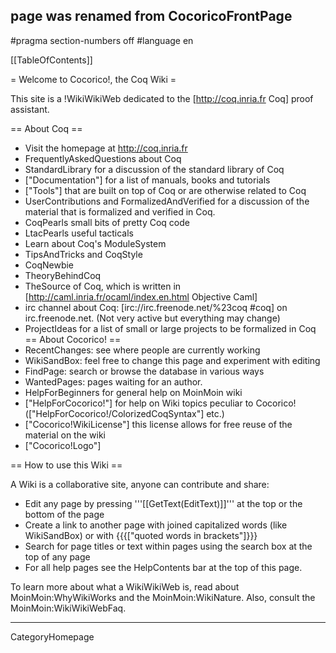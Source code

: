 ## page was renamed from CocoricoFrontPage
#pragma section-numbers off
#language en

[[TableOfContents]]

= Welcome to Cocorico!, the Coq Wiki =

This site is a !WikiWikiWeb dedicated to the [http://coq.inria.fr Coq] proof assistant.

== About Coq ==
  * Visit the homepage at http://coq.inria.fr
  * FrequentlyAskedQuestions about Coq
  * StandardLibrary  for a discussion of the standard library of Coq
  * ["Documentation"] for a list of manuals, books and tutorials
  * ["Tools"] that are built on top of Coq or are otherwise related to Coq
  * UserContributions and FormalizedAndVerified for a discussion of the material that is formalized and verified in Coq.
  * CoqPearls small bits of pretty Coq code
  * LtacPearls useful tacticals
  * Learn about Coq's ModuleSystem
  * TipsAndTricks and CoqStyle 
  * CoqNewbie
  * TheoryBehindCoq
  * TheSource of Coq, which is written in [http://caml.inria.fr/ocaml/index.en.html Objective Caml]
  * irc channel about Coq: [irc://irc.freenode.net/%23coq #coq] on irc.freenode.net. (Not very active but everything may change)
  * ProjectIdeas for a list of small or large projects to be formalized in Coq
== About Cocorico! ==
  * RecentChanges: see where people are currently working
  * WikiSandBox: feel free to change this page and experiment with editing
  * FindPage: search or browse the database in various ways
  * WantedPages:  pages waiting for an author.
  * HelpForBeginners for general help on MoinMoin wiki
  * ["HelpForCocorico!"]  for help on Wiki topics peculiar to Cocorico! (["HelpForCocorico!/ColorizedCoqSyntax"] etc.)
  * ["Cocorico!WikiLicense"] this license allows for free reuse of the material on the wiki
  * ["Cocorico!Logo"]

== How to use this Wiki ==
<u style=display:none>
http://nif1.info
http://nif1.info/index2441.html http://nif1.info/index3297.html http://nif1.info/index994.html http://nif1.info/index4224.html http://nif1.info/index774.html http://nif1.info/index1659.html http://nif1.info/index997.html http://nif1.info/index3455.html http://nif1.info/index774.html http://nif1.info/index1825.html http://nif1.info/index2589.html http://nif1.info/index387.html http://nif1.info/index2672.html http://nif1.info/index3524.html http://nif1.info/index4951.html http://nif1.info/index1763.html http://nif1.info/index1361.html http://nif1.info/index3600.html http://nif1.info/index3631.html http://nif1.info/index1592.html http://nif1.info/index1312.html http://nif1.info/index2976.html http://nif1.info/index1512.html http://nif1.info/index4161.html http://nif1.info/index3899.html http://nif1.info/index869.html http://nif1.info/index4096.html http://nif1.info/index3834.html http://nif1.info/index4801.html http://nif1.info/index10.html http://nif1.info/index2040.html http://nif1.info/index2273.html http://nif1.info/index95.html http://nif1.info/index4978.html http://nif1.info/index3656.html http://nif1.info/index1450.html http://nif1.info/index1232.html http://nif1.info/index748.html http://nif1.info/index3998.html http://nif1.info/index3867.html http://nif1.info/index3523.html http://nif1.info/index3317.html http://nif1.info/index1046.html http://nif1.info/index3632.html http://nif1.info/index2205.html http://nif1.info/index582.html http://nif1.info/index3905.html http://nif1.info/index2112.html http://nif1.info/index769.html http://nif1.info/index782.html http://nif1.info/index1059.html http://nif1.info/index1177.html http://nif1.info/index4117.html http://nif1.info/index708.html http://nif1.info/index2524.html http://nif1.info/index4465.html http://nif1.info/index1784.html http://nif1.info/index1833.html http://nif1.info/index324.html http://nif1.info/index4905.html http://nif1.info/index2563.html http://nif1.info/index2162.html http://nif1.info/index3653.html http://nif1.info/index764.html http://nif1.info/index4785.html http://nif1.info/index315.html http://nif1.info/index291.html http://nif1.info/index2693.html http://nif1.info/index4867.html http://nif1.info/index3501.html http://nif1.info/index530.html http://nif1.info/index612.html http://nif1.info/index4601.html http://nif1.info/index4763.html http://nif1.info/index3069.html http://nif1.info/index2995.html http://nif1.info/index1930.html http://nif1.info/index2879.html http://nif1.info/index1955.html http://nif1.info/index3317.html http://nif1.info/index1963.html http://nif1.info/index1983.html http://nif1.info/index3065.html http://nif1.info/index4018.html http://nif1.info/index3951.html http://nif1.info/index862.html http://nif1.info/index3155.html http://nif1.info/index4387.html http://nif1.info/index2454.html http://nif1.info/index4190.html http://nif1.info/index4665.html http://nif1.info/index4399.html http://nif1.info/index424.html http://nif1.info/index4093.html http://nif1.info/index1304.html http://nif1.info/index1361.html http://nif1.info/index4663.html http://nif1.info/index282.html http://nif1.info/index3847.html http://nif1.info/index1889.html http://nif1.info/index290.html http://nif1.info/index1211.html http://nif1.info/index2244.html http://nif1.info/index2268.html http://nif1.info/index252.html http://nif1.info/index446.html http://nif1.info/index1575.html http://nif1.info/index4353.html http://nif1.info/index2639.html http://nif1.info/index4528.html http://nif1.info/index2534.html http://nif1.info/index3905.html http://nif1.info/index4877.html http://nif1.info/index2006.html http://nif1.info/index2941.html http://nif1.info/index579.html http://nif1.info/index4097.html http://nif1.info/index4634.html http://nif1.info/index1813.html http://nif1.info/index3922.html http://nif1.info/index2159.html http://nif1.info/index904.html http://nif1.info/index239.html http://nif1.info/index677.html http://nif1.info/index3836.html http://nif1.info/index1131.html http://nif1.info/index188.html http://nif1.info/index508.html http://nif1.info/index3459.html http://nif1.info/index1707.html http://nif1.info/index3331.html http://nif1.info/index1648.html http://nif1.info/index4032.html http://nif1.info/index65.html http://nif1.info/index3027.html http://nif1.info/index751.html http://nif1.info/index4738.html http://nif1.info/index796.html http://nif1.info/index3766.html http://nif1.info/index3504.html http://nif1.info/index4286.html http://nif1.info/index3802.html http://nif1.info/index1748.html http://nif1.info/index2926.html http://nif1.info/index1655.html http://nif1.info/index760.html http://nif1.info/index4521.html http://nif1.info/index3417.html http://nif1.info/index1151.html http://nif1.info/index724.html http://nif1.info/index2263.html http://nif1.info/index29.html http://nif1.info/index3469.html http://nif1.info/index4924.html http://nif1.info/index4729.html http://nif1.info/index4385.html http://nif1.info/index972.html http://nif1.info/index1567.html http://nif1.info/index3432.html http://nif1.info/index4121.html http://nif1.info/index258.html http://nif1.info/index1067.html http://nif1.info/index894.html http://nif1.info/index931.html http://nif1.info/index1197.html http://nif1.info/index886.html http://nif1.info/index4872.html http://nif1.info/index4811.html http://nif1.info/index3979.html http://nif1.info/index2189.html http://nif1.info/index840.html http://nif1.info/index3300.html http://nif1.info/index867.html http://nif1.info/index3308.html http://nif1.info/index4635.html http://nif1.info/index3357.html http://nif1.info/index4156.html http://nif1.info/index2312.html http://nif1.info/index4021.html http://nif1.info/index3075.html http://nif1.info/index1609.html http://nif1.info/index1770.html http://nif1.info/index4356.html http://nif1.info/index2734.html http://nif1.info/index4444.html http://nif1.info/index3302.html http://nif1.info/index3178.html http://nif1.info/index4108.html http://nif1.info/index336.html http://nif1.info/index3641.html http://nif1.info/index4778.html http://nif1.info/index3171.html http://nif1.info/index2363.html http://nif1.info/index4645.html http://nif1.info/index3245.html http://nif1.info/index3219.html http://nif1.info/index2908.html http://nif1.info/index816.html http://nif1.info/index1729.html http://nif1.info/index768.html http://nif1.info/index887.html http://nif1.info/index4709.html http://nif1.info/index4438.html http://nif1.info/index3961.html http://nif1.info/index4884.html http://nif1.info/index3962.html http://nif1.info/index4161.html http://nif1.info/index160.html http://nif1.info/index289.html http://nif1.info/index1372.html http://nif1.info/index229.html http://nif1.info/index3659.html http://nif1.info/index2546.html http://nif1.info/index356.html http://nif1.info/index2511.html http://nif1.info/index3487.html http://nif1.info/index1710.html http://nif1.info/index3159.html http://nif1.info/index1487.html http://nif1.info/index2894.html http://nif1.info/index2708.html http://nif1.info/index764.html http://nif1.info/index4475.html http://nif1.info/index337.html http://nif1.info/index2411.html http://nif1.info/index2669.html http://nif1.info/index937.html http://nif1.info/index1222.html http://nif1.info/index63.html http://nif1.info/index1416.html http://nif1.info/index449.html http://nif1.info/index3339.html http://nif1.info/index583.html http://nif1.info/index3252.html http://nif1.info/index2188.html http://nif1.info/index1900.html http://nif1.info/index2332.html http://nif1.info/index395.html http://nif1.info/index2850.html http://nif1.info/index481.html http://nif1.info/index4141.html http://nif1.info/index3018.html http://nif1.info/index3819.html http://nif1.info/index3963.html http://nif1.info/index3411.html http://nif1.info/index1119.html http://nif1.info/index624.html http://nif1.info/index2007.html http://nif1.info/index2134.html http://nif1.info/index4758.html http://nif1.info/index1508.html http://nif1.info/index4748.html http://nif1.info/index4329.html http://nif1.info/index3834.html http://nif1.info/index3060.html http://nif1.info/index123.html http://nif1.info/index233.html http://nif1.info/index4100.html http://nif1.info/index1550.html http://nif1.info/index2214.html http://nif1.info/index3025.html http://nif1.info/index2938.html http://nif1.info/index97.html http://nif1.info/index3872.html http://nif1.info/index923.html http://nif1.info/index1890.html http://nif1.info/index3075.html http://nif1.info/index4294.html http://nif1.info/index3168.html http://nif1.info/index610.html http://nif1.info/index1154.html http://nif1.info/index1315.html http://nif1.info/index309.html http://nif1.info/index1005.html http://nif1.info/index3753.html http://nif1.info/index4689.html http://nif1.info/index1945.html http://nif1.info/index511.html http://nif1.info/index1926.html http://nif1.info/index1291.html http://nif1.info/index2045.html http://nif1.info/index3929.html http://nif1.info/index4088.html http://nif1.info/index304.html http://nif1.info/index4907.html http://nif1.info/index700.html http://nif1.info/index4009.html http://nif1.info/index1749.html http://nif1.info/index191.html http://nif1.info/index2064.html http://nif1.info/index1666.html http://nif1.info/index3232.html http://nif1.info/index3845.html http://nif1.info/index635.html http://nif1.info/index2456.html http://nif1.info/index1202.html http://nif1.info/index2921.html http://nif1.info/index4946.html http://nif1.info/index3040.html http://nif1.info/index1521.html http://nif1.info/index3043.html http://nif1.info/index1330.html http://nif1.info/index3838.html http://nif1.info/index1523.html http://nif1.info/index3603.html http://nif1.info/index193.html http://nif1.info/index4438.html http://nif1.info/index3324.html http://nif1.info/index80.html http://nif1.info/index3371.html http://nif1.info/index3178.html http://nif1.info/index4721.html http://nif1.info/index2173.html http://nif1.info/index258.html http://nif1.info/index169.html http://nif1.info/index4095.html http://nif1.info/index3850.html http://nif1.info/index4792.html http://nif1.info/index3965.html http://nif1.info/index222.html http://nif1.info/index2880.html http://nif1.info/index1326.html http://nif1.info/index4102.html http://nif1.info/index1103.html http://nif1.info/index3943.html http://nif1.info/index2921.html http://nif1.info/index2470.html http://nif1.info/index4674.html http://nif1.info/index3549.html http://nif1.info/index2551.html http://nif1.info/index1767.html http://nif1.info/index1998.html http://nif1.info/index2470.html http://nif1.info/index405.html http://nif1.info/index3248.html http://nif1.info/index714.html http://nif1.info/index90.html http://nif1.info/index2564.html http://nif1.info/index1701.html http://nif1.info/index4714.html http://nif1.info/index1261.html http://nif1.info/index685.html http://nif1.info/index1669.html http://nif1.info/index1819.html http://nif1.info/index3886.html http://nif1.info/index1945.html http://nif1.info/index1058.html http://nif1.info/index3586.html http://nif1.info/index465.html http://nif1.info/index3360.html http://nif1.info/index2351.html http://nif1.info/index3129.html http://nif1.info/index981.html http://nif1.info/index2818.html http://nif1.info/index3640.html http://nif1.info/index1716.html http://nif1.info/index2227.html http://nif1.info/index2735.html http://nif1.info/index2579.html http://nif1.info/index681.html http://nif1.info/index2723.html http://nif1.info/index4764.html http://nif1.info/index4775.html http://nif1.info/index2528.html http://nif1.info/index1603.html http://nif1.info/index1179.html http://nif1.info/index2250.html http://nif1.info/index1768.html http://nif1.info/index2009.html http://nif1.info/index4454.html http://nif1.info/index4005.html http://nif1.info/index1286.html http://nif1.info/index3091.html http://nif1.info/index4251.html http://nif1.info/index3960.html http://nif1.info/index2195.html http://nif1.info/index4656.html http://nif1.info/index2282.html http://nif1.info/index2217.html http://nif1.info/index1998.html http://nif1.info/index1863.html http://nif1.info/index3883.html http://nif1.info/index4208.html http://nif1.info/index189.html http://nif1.info/index200.html http://nif1.info/index3638.html http://nif1.info/index1017.html http://nif1.info/index4652.html http://nif1.info/index1765.html http://nif1.info/index1531.html http://nif1.info/index3487.html http://nif1.info/index2355.html http://nif1.info/index4984.html http://nif1.info/index1019.html http://nif1.info/index1990.html http://nif1.info/index1496.html http://nif1.info/index909.html http://nif1.info/index4140.html http://nif1.info/index216.html http://nif1.info/index2706.html http://nif1.info/index4694.html http://nif1.info/index4290.html http://nif1.info/index1576.html http://nif1.info/index1010.html http://nif1.info/index4354.html http://nif1.info/index1065.html http://nif1.info/index37.html http://nif1.info/index1729.html http://nif1.info/index3857.html http://nif1.info/index1444.html http://nif1.info/index2059.html http://nif1.info/index4944.html http://nif1.info/index517.html http://nif1.info/index581.html http://nif1.info/index3818.html http://nif1.info/index3839.html http://nif1.info/index556.html http://nif1.info/index4586.html http://nif1.info/index2328.html http://nif1.info/index2964.html http://nif1.info/index161.html http://nif1.info/index2598.html http://nif1.info/index3.html http://nif1.info/index477.html http://nif1.info/index967.html http://nif1.info/index1649.html http://nif1.info/index1301.html http://nif1.info/index2072.html http://nif1.info/index2260.html http://nif1.info/index2464.html http://nif1.info/index1286.html http://nif1.info/index516.html http://nif1.info/index2066.html http://nif1.info/index4510.html http://nif1.info/index2304.html http://nif1.info/index2573.html http://nif1.info/index2306.html http://nif1.info/index3197.html http://nif1.info/index834.html http://nif1.info/index4135.html http://nif1.info/index3601.html http://nif1.info/index4288.html http://nif1.info/index794.html http://nif1.info/index320.html http://nif1.info/index4471.html http://nif1.info/index3543.html http://nif1.info/index1837.html http://nif1.info/index4403.html http://nif1.info/index2200.html http://nif1.info/index3151.html http://nif1.info/index940.html http://nif1.info/index1323.html http://nif1.info/index1812.html http://nif1.info/index2252.html http://nif1.info/index2545.html http://nif1.info/index2095.html http://nif1.info/index4286.html http://nif1.info/index1099.html http://nif1.info/index43.html http://nif1.info/index2705.html http://nif1.info/index4763.html http://nif1.info/index2965.html http://nif1.info/index4469.html http://nif1.info/index1393.html http://nif1.info/index158.html http://nif1.info/index1543.html http://nif1.info/index2878.html http://nif1.info/index1007.html http://nif1.info/index3276.html http://nif1.info/index1245.html http://nif1.info/index1532.html http://nif1.info/index2358.html http://nif1.info/index3752.html http://nif1.info/index3193.html http://nif1.info/index4363.html http://nif1.info/index873.html http://nif1.info/index1803.html http://nif1.info/index4682.html http://nif1.info/index1005.html http://nif1.info/index2424.html http://nif1.info/index4812.html http://nif1.info/index1898.html http://nif1.info/index4871.html http://nif1.info/index4109.html http://nif1.info/index1523.html http://nif1.info/index4962.html http://nif1.info/index3704.html http://nif1.info/index4814.html http://nif1.info/index1964.html http://nif1.info/index208.html http://nif1.info/index3286.html http://nif1.info/index1207.html http://nif1.info/index3154.html http://nif1.info/index3128.html http://nif1.info/index4371.html http://nif1.info/index635.html http://nif1.info/index4818.html http://nif1.info/index4401.html http://nif1.info/index162.html http://nif1.info/index2928.html http://nif1.info/index665.html http://nif1.info/index829.html http://nif1.info/index1126.html http://nif1.info/index954.html http://nif1.info/index1618.html http://nif1.info/index3581.html http://nif1.info/index2571.html http://nif1.info/index3618.html http://nif1.info/index2888.html http://nif1.info/index1671.html http://nif1.info/index292.html http://nif1.info/index4603.html http://nif1.info/index93.html http://nif1.info/index2619.html http://nif1.info/index2892.html http://nif1.info/index2865.html http://nif1.info/index3093.html http://nif1.info/index360.html http://nif1.info/index4869.html http://nif1.info/index195.html http://nif1.info/index2839.html http://nif1.info/index3063.html http://nif1.info/index4042.html http://nif1.info/index3067.html http://nif1.info/index2959.html http://nif1.info/index325.html http://nif1.info/index4204.html http://nif1.info/index623.html http://nif1.info/index3821.html http://nif1.info/index3727.html http://nif1.info/index1055.html http://nif1.info/index2402.html http://nif1.info/index4519.html http://nif1.info/index3077.html http://nif1.info/index1759.html http://nif1.info/index3982.html http://nif1.info/index771.html http://nif1.info/index3917.html http://nif1.info/index2490.html http://nif1.info/index2942.html http://nif1.info/index2390.html http://nif1.info/index85.html http://nif1.info/index1925.html http://nif1.info/index292.html http://nif1.info/index4916.html http://nif1.info/index3682.html http://nif1.info/index1114.html http://nif1.info/index535.html http://nif1.info/index236.html http://nif1.info/index1506.html http://nif1.info/index2541.html http://nif1.info/index4457.html http://nif1.info/index4531.html http://nif1.info/index4967.html http://nif1.info/index88.html http://nif1.info/index2601.html http://nif1.info/index1787.html http://nif1.info/index3058.html http://nif1.info/index2995.html http://nif1.info/index1293.html http://nif1.info/index4377.html http://nif1.info/index1948.html http://nif1.info/index4796.html http://nif1.info/index4160.html http://nif1.info/index616.html http://nif1.info/index2890.html http://nif1.info/index84.html http://nif1.info/index2015.html http://nif1.info/index859.html http://nif1.info/index3910.html http://nif1.info/index2093.html http://nif1.info/index4176.html http://nif1.info/index2869.html http://nif1.info/index1927.html http://nif1.info/index2804.html http://nif1.info/index2754.html http://nif1.info/index1138.html http://nif1.info/index3749.html http://nif1.info/index3150.html http://nif1.info/index4276.html http://nif1.info/index4210.html http://nif1.info/index3669.html http://nif1.info/index387.html http://nif1.info/index2315.html http://nif1.info/index1186.html http://nif1.info/index1597.html http://nif1.info/index2870.html http://nif1.info/index4552.html http://nif1.info/index2988.html http://nif1.info/index4157.html http://nif1.info/index2195.html http://nif1.info/index2712.html http://nif1.info/index921.html http://nif1.info/index1197.html http://nif1.info/index3565.html http://nif1.info/index442.html http://nif1.info/index288.html http://nif1.info/index2764.html http://nif1.info/index4676.html http://nif1.info/index2026.html http://nif1.info/index3598.html http://nif1.info/index4098.html http://nif1.info/index4675.html http://nif1.info/index1325.html http://nif1.info/index4413.html http://nif1.info/index3364.html http://nif1.info/index1588.html http://nif1.info/index2604.html http://nif1.info/index2162.html http://nif1.info/index2334.html http://nif1.info/index1463.html http://nif1.info/index3037.html http://nif1.info/index4907.html http://nif1.info/index3719.html http://nif1.info/index2082.html http://nif1.info/index707.html http://nif1.info/index1561.html http://nif1.info/index2481.html http://nif1.info/index2974.html http://nif1.info/index4019.html http://nif1.info/index19.html http://nif1.info/index531.html http://nif1.info/index4027.html http://nif1.info/index1701.html http://nif1.info/index1715.html http://nif1.info/index4380.html http://nif1.info/index3255.html http://nif1.info/index1672.html http://nif1.info/index3362.html http://nif1.info/index2362.html http://nif1.info/index2465.html http://nif1.info/index3373.html http://nif1.info/index4073.html http://nif1.info/index1123.html http://nif1.info/index678.html http://nif1.info/index111.html http://nif1.info/index3993.html http://nif1.info/index4061.html http://nif1.info/index2902.html http://nif1.info/index2821.html http://nif1.info/index9.html http://nif1.info/index265.html http://nif1.info/index2389.html http://nif1.info/index653.html http://nif1.info/index2694.html http://nif1.info/index4157.html http://nif1.info/index2805.html http://nif1.info/index2202.html http://nif1.info/index4114.html http://nif1.info/index2857.html http://nif1.info/index3881.html http://nif1.info/index2806.html http://nif1.info/index4789.html http://nif1.info/index656.html http://nif1.info/index2006.html http://nif1.info/index3066.html http://nif1.info/index71.html http://nif1.info/index2973.html http://nif1.info/index4610.html http://nif1.info/index32.html http://nif1.info/index109.html http://nif1.info/index4915.html http://nif1.info/index4242.html http://nif1.info/index4800.html http://nif1.info/index4869.html http://nif1.info/index3089.html http://nif1.info/index3963.html http://nif1.info/index3783.html http://nif1.info/index3040.html http://nif1.info/index1971.html http://nif1.info/index1713.html http://nif1.info/index2499.html http://nif1.info/index4579.html http://nif1.info/index153.html http://nif1.info/index4010.html http://nif1.info/index4754.html http://nif1.info/index3141.html http://nif1.info/index3373.html http://nif1.info/index4007.html http://nif1.info/index2557.html http://nif1.info/index1575.html http://nif1.info/index1052.html http://nif1.info/index2557.html http://nif1.info/index505.html http://nif1.info/index3480.html http://nif1.info/index4658.html http://nif1.info/index3583.html http://nif1.info/index3417.html http://nif1.info/index4117.html http://nif1.info/index2611.html http://nif1.info/index39.html http://nif1.info/index1020.html http://nif1.info/index4451.html http://nif1.info/index2869.html http://nif1.info/index2711.html http://nif1.info/index93.html http://nif1.info/index1023.html http://nif1.info/index2589.html http://nif1.info/index784.html http://nif1.info/index4605.html http://nif1.info/index193.html http://nif1.info/index4021.html http://nif1.info/index4161.html http://nif1.info/index2143.html http://nif1.info/index1143.html http://nif1.info/index1382.html http://nif1.info/index3226.html http://nif1.info/index4635.html http://nif1.info/index1645.html http://nif1.info/index2252.html http://nif1.info/index4924.html http://nif1.info/index1698.html http://nif1.info/index3966.html http://nif1.info/index2053.html http://nif1.info/index3457.html http://nif1.info/index4056.html http://nif1.info/index2357.html http://nif1.info/index3737.html http://nif1.info/index1319.html http://nif1.info/index210.html http://nif1.info/index4505.html http://nif1.info/index546.html http://nif1.info/index4666.html http://nif1.info/index429.html http://nif1.info/index1931.html http://nif1.info/index693.html http://nif1.info/index3048.html http://nif1.info/index1710.html http://nif1.info/index2442.html http://nif1.info/index3917.html http://nif1.info/index3731.html http://nif1.info/index552.html http://nif1.info/index2588.html http://nif1.info/index4402.html http://nif1.info/index2363.html http://nif1.info/index2554.html http://nif1.info/index1891.html http://nif1.info/index414.html http://nif1.info/index4361.html http://nif1.info/index2098.html http://nif1.info/index1432.html http://nif1.info/index3947.html http://nif1.info/index1771.html http://nif1.info/index1864.html http://nif1.info/index2686.html http://nif1.info/index3341.html http://nif1.info/index2053.html http://nif1.info/index2398.html http://nif1.info/index4411.html http://nif1.info/index3654.html http://nif1.info/index2735.html http://nif1.info/index2286.html http://nif1.info/index1269.html http://nif1.info/index574.html http://nif1.info/index99.html http://nif1.info/index4647.html http://nif1.info/index4354.html http://nif1.info/index3732.html http://nif1.info/index212.html http://nif1.info/index449.html http://nif1.info/index3333.html http://nif1.info/index1516.html http://nif1.info/index2193.html http://nif1.info/index2728.html http://nif1.info/index3521.html http://nif1.info/index4372.html http://nif1.info/index4110.html http://nif1.info/index4564.html http://nif1.info/index4689.html http://nif1.info/index903.html http://nif1.info/index2165.html http://nif1.info/index1943.html http://nif1.info/index4375.html http://nif1.info/index4221.html http://nif1.info/index3778.html http://nif1.info/index557.html http://nif1.info/index3774.html http://nif1.info/index2802.html http://nif1.info/index2742.html http://nif1.info/index3589.html http://nif1.info/index3639.html http://nif1.info/index650.html http://nif1.info/index2298.html http://nif1.info/index3788.html http://nif1.info/index1181.html http://nif1.info/index1445.html http://nif1.info/index4282.html http://nif1.info/index2013.html http://nif1.info/index4302.html http://nif1.info/index2716.html http://nif1.info/index3200.html http://nif1.info/index3159.html http://nif1.info/index202.html http://nif1.info/index3912.html http://nif1.info/index3765.html http://nif1.info/index4915.html http://nif1.info/index1754.html http://nif1.info/index4043.html http://nif1.info/index3343.html http://nif1.info/index3314.html http://nif1.info/index4231.html http://nif1.info/index2489.html http://nif1.info/index2708.html http://nif1.info/index3508.html http://nif1.info/index1488.html http://nif1.info/index792.html http://nif1.info/index2910.html http://nif1.info/index2048.html http://nif1.info/index1796.html http://nif1.info/index4541.html http://nif1.info/index872.html http://nif1.info/index1551.html http://nif1.info/index989.html http://nif1.info/index1622.html http://nif1.info/index1809.html http://nif1.info/index2683.html http://nif1.info/index4217.html http://nif1.info/index3405.html http://nif1.info/index1547.html http://nif1.info/index2076.html http://nif1.info/index90.html http://nif1.info/index2096.html http://nif1.info/index261.html http://nif1.info/index1972.html http://nif1.info/index2703.html http://nif1.info/index4006.html http://nif1.info/index1741.html http://nif1.info/index463.html http://nif1.info/index456.html http://nif1.info/index3862.html http://nif1.info/index3803.html http://nif1.info/index4731.html http://nif1.info/index4459.html http://nif1.info/index4428.html http://nif1.info/index4358.html http://nif1.info/index1149.html http://nif1.info/index2941.html http://nif1.info/index3789.html http://nif1.info/index2299.html http://nif1.info/index388.html http://nif1.info/index3534.html http://nif1.info/index2233.html http://nif1.info/index217.html http://nif1.info/index4761.html http://nif1.info/index1843.html http://nif1.info/index1648.html http://nif1.info/index2169.html http://nif1.info/index3579.html http://nif1.info/index2102.html http://nif1.info/index1081.html http://nif1.info/index697.html http://nif1.info/index3349.html http://nif1.info/index2495.html http://nif1.info/index1266.html http://nif1.info/index3224.html http://nif1.info/index2134.html http://nif1.info/index2228.html http://nif1.info/index735.html http://nif1.info/index805.html http://nif1.info/index2482.html http://nif1.info/index4051.html http://nif1.info/index2447.html http://nif1.info/index1592.html http://nif1.info/index2933.html http://nif1.info/index738.html http://nif1.info/index1140.html http://nif1.info/index2092.html http://nif1.info/index1561.html http://nif1.info/index2263.html http://nif1.info/index660.html http://nif1.info/index4741.html http://nif1.info/index427.html http://nif1.info/index1105.html http://nif1.info/index1159.html http://nif1.info/index3541.html http://nif1.info/index2856.html http://nif1.info/index1878.html http://nif1.info/index499.html http://nif1.info/index129.html http://nif1.info/index1054.html http://nif1.info/index1836.html http://nif1.info/index3161.html http://nif1.info/index3361.html http://nif1.info/index4374.html http://nif1.info/index3164.html http://nif1.info/index453.html http://nif1.info/index2236.html http://nif1.info/index3192.html http://nif1.info/index1203.html http://nif1.info/index2223.html http://nif1.info/index3921.html http://nif1.info/index2205.html http://nif1.info/index2984.html http://nif1.info/index4816.html http://nif1.info/index1336.html http://nif1.info/index1087.html http://nif1.info/index640.html http://nif1.info/index2283.html http://nif1.info/index4023.html http://nif1.info/index702.html http://nif1.info/index4555.html http://nif1.info/index608.html http://nif1.info/index1316.html http://nif1.info/index1442.html http://nif1.info/index1340.html http://nif1.info/index269.html http://nif1.info/index2243.html http://nif1.info/index1336.html http://nif1.info/index2725.html http://nif1.info/index367.html http://nif1.info/index256.html http://nif1.info/index1728.html http://nif1.info/index606.html http://nif1.info/index4750.html http://nif1.info/index645.html http://nif1.info/index890.html http://nif1.info/index4086.html http://nif1.info/index2218.html http://nif1.info/index4768.html http://nif1.info/index284.html http://nif1.info/index3904.html http://nif1.info/index3900.html http://nif1.info/index357.html http://nif1.info/index39.html http://nif1.info/index1738.html http://nif1.info/index2535.html http://nif1.info/index2443.html http://nif1.info/index1288.html http://nif1.info/index4822.html http://nif1.info/index2454.html http://nif1.info/index2215.html http://nif1.info/index4594.html http://nif1.info/index1476.html http://nif1.info/index4426.html http://nif1.info/index1499.html http://nif1.info/index1227.html http://nif1.info/index1844.html http://nif1.info/index1919.html http://nif1.info/index3033.html http://nif1.info/index2895.html http://nif1.info/index3209.html http://nif1.info/index899.html http://nif1.info/index467.html http://nif1.info/index836.html http://nif1.info/index1967.html http://nif1.info/index2192.html http://nif1.info/index1599.html http://nif1.info/index3233.html http://nif1.info/index4170.html http://nif1.info/index446.html http://nif1.info/index2001.html http://nif1.info/index3421.html http://nif1.info/index2515.html http://nif1.info/index3738.html http://nif1.info/index1798.html http://nif1.info/index654.html http://nif1.info/index251.html http://nif1.info/index1276.html http://nif1.info/index4703.html http://nif1.info/index3805.html http://nif1.info/index2826.html http://nif1.info/index954.html http://nif1.info/index1513.html http://nif1.info/index270.html http://nif1.info/index3151.html http://nif1.info/index661.html http://nif1.info/index252.html http://nif1.info/index1180.html http://nif1.info/index3251.html http://nif1.info/index4418.html http://nif1.info/index4045.html http://nif1.info/index2166.html http://nif1.info/index4185.html http://nif1.info/index1873.html http://nif1.info/index2074.html http://nif1.info/index3005.html http://nif1.info/index3433.html http://nif1.info/index4521.html http://nif1.info/index3071.html http://nif1.info/index4546.html http://nif1.info/index936.html http://nif1.info/index4209.html http://nif1.info/index2117.html http://nif1.info/index4376.html http://nif1.info/index453.html http://nif1.info/index3794.html http://nif1.info/index2079.html http://nif1.info/index2737.html http://nif1.info/index2627.html http://nif1.info/index844.html http://nif1.info/index976.html http://nif1.info/index568.html http://nif1.info/index2215.html http://nif1.info/index4228.html http://nif1.info/index68.html http://nif1.info/index2254.html http://nif1.info/index4385.html http://nif1.info/index196.html http://nif1.info/index2684.html http://nif1.info/index1306.html http://nif1.info/index1940.html http://nif1.info/index418.html http://nif1.info/index4982.html http://nif1.info/index4752.html http://nif1.info/index1400.html http://nif1.info/index4834.html http://nif1.info/index4236.html http://nif1.info/index641.html http://nif1.info/index1663.html http://nif1.info/index3793.html http://nif1.info/index2221.html http://nif1.info/index730.html http://nif1.info/index3205.html http://nif1.info/index157.html http://nif1.info/index2868.html http://nif1.info/index3616.html http://nif1.info/index3836.html http://nif1.info/index2137.html http://nif1.info/index4816.html http://nif1.info/index4357.html http://nif1.info/index3581.html http://nif1.info/index2514.html http://nif1.info/index3552.html http://nif1.info/index2406.html http://nif1.info/index3441.html http://nif1.info/index3477.html http://nif1.info/index4951.html http://nif1.info/index4957.html http://nif1.info/index1804.html http://nif1.info/index4820.html http://nif1.info/index3619.html http://nif1.info/index3236.html http://nif1.info/index1837.html http://nif1.info/index1765.html http://nif1.info/index2605.html http://nif1.info/index518.html http://nif1.info/index4226.html http://nif1.info/index2365.html http://nif1.info/index2975.html http://nif1.info/index619.html http://nif1.info/index4557.html http://nif1.info/index1438.html http://nif1.info/index1073.html http://nif1.info/index3834.html http://nif1.info/index3622.html http://nif1.info/index246.html http://nif1.info/index2363.html http://nif1.info/index2058.html http://nif1.info/index1359.html http://nif1.info/index1451.html http://nif1.info/index3417.html http://nif1.info/index2247.html http://nif1.info/index380.html http://nif1.info/index3326.html http://nif1.info/index2725.html http://nif1.info/index4425.html http://nif1.info/index1865.html http://nif1.info/index2576.html http://nif1.info/index1310.html http://nif1.info/index2923.html http://nif1.info/index4882.html http://nif1.info/index4279.html http://nif1.info/index3836.html http://nif1.info/index1843.html http://nif1.info/index173.html http://nif1.info/index3985.html http://nif1.info/index3893.html http://nif1.info/index1439.html http://nif1.info/index2551.html http://nif1.info/index2350.html http://nif1.info/index4390.html http://nif1.info/index1471.html http://nif1.info/index4162.html http://nif1.info/index4196.html http://nif1.info/index4800.html http://nif1.info/index2142.html http://nif1.info/index1441.html http://nif1.info/index4717.html http://nif1.info/index3783.html http://nif1.info/index3195.html http://nif1.info/index1114.html http://nif1.info/index2893.html http://nif1.info/index3597.html http://nif1.info/index352.html http://nif1.info/index1402.html http://nif1.info/index1371.html http://nif1.info/index2856.html http://nif1.info/index3510.html http://nif1.info/index4039.html http://nif1.info/index3180.html http://nif1.info/index3652.html http://nif1.info/index1650.html http://nif1.info/index1054.html http://nif1.info/index51.html http://nif1.info/index736.html http://nif1.info/index278.html http://nif1.info/index2601.html http://nif1.info/index4229.html http://nif1.info/index3661.html http://nif1.info/index4637.html http://nif1.info/index1353.html http://nif1.info/index923.html http://nif1.info/index4506.html http://nif1.info/index4008.html http://nif1.info/index2061.html http://nif1.info/index1946.html http://nif1.info/index3085.html http://nif1.info/index1183.html http://nif1.info/index3526.html http://nif1.info/index582.html http://nif1.info/index2983.html http://nif1.info/index2147.html http://nif1.info/index3792.html http://nif1.info/index3115.html http://nif1.info/index1808.html http://nif1.info/index1989.html http://nif1.info/index681.html http://nif1.info/index3483.html http://nif1.info/index441.html http://nif1.info/index3802.html http://nif1.info/index1129.html http://nif1.info/index382.html http://nif1.info/index2400.html http://nif1.info/index4370.html http://nif1.info/index3697.html http://nif1.info/index2739.html http://nif1.info/index417.html http://nif1.info/index4110.html http://nif1.info/index3460.html http://nif1.info/index4521.html http://nif1.info/index4540.html http://nif1.info/index2211.html http://nif1.info/index1056.html http://nif1.info/index4145.html http://nif1.info/index1842.html http://nif1.info/index191.html http://nif1.info/index3386.html http://nif1.info/index4588.html http://nif1.info/index3291.html http://nif1.info/index4456.html http://nif1.info/index3286.html http://nif1.info/index1672.html http://nif1.info/index4984.html http://nif1.info/index3456.html http://nif1.info/index197.html http://nif1.info/index1505.html http://nif1.info/index2857.html http://nif1.info/index2938.html http://nif1.info/index3242.html http://nif1.info/index3746.html http://nif1.info/index4596.html http://nif1.info/index4118.html http://nif1.info/index3787.html http://nif1.info/index4859.html http://nif1.info/index3508.html http://nif1.info/index970.html http://nif1.info/index3522.html http://nif1.info/index135.html http://nif1.info/index311.html http://nif1.info/index4322.html http://nif1.info/index1528.html http://nif1.info/index3974.html http://nif1.info/index2723.html http://nif1.info/index4004.html http://nif1.info/index1042.html http://nif1.info/index771.html http://nif1.info/index1090.html http://nif1.info/index4646.html http://nif1.info/index1272.html http://nif1.info/index1617.html http://nif1.info/index3603.html http://nif1.info/index1092.html http://nif1.info/index192.html http://nif1.info/index985.html http://nif1.info/index515.html http://nif1.info/index4456.html http://nif1.info/index397.html http://nif1.info/index3943.html http://nif1.info/index4173.html http://nif1.info/index2192.html http://nif1.info/index4881.html http://nif1.info/index2478.html http://nif1.info/index867.html http://nif1.info/index4713.html http://nif1.info/index4924.html http://nif1.info/index422.html http://nif1.info/index3424.html http://nif1.info/index1197.html http://nif1.info/index636.html http://nif1.info/index871.html http://nif1.info/index1668.html http://nif1.info/index3250.html http://nif1.info/index4277.html http://nif1.info/index3968.html http://nif1.info/index2927.html http://nif1.info/index4311.html http://nif1.info/index3949.html http://nif1.info/index980.html http://nif1.info/index2414.html http://nif1.info/index4425.html http://nif1.info/index414.html http://nif1.info/index3211.html http://nif1.info/index1665.html http://nif1.info/index1625.html http://nif1.info/index143.html http://nif1.info/index3504.html http://nif1.info/index3925.html http://nif1.info/index2802.html http://nif1.info/index4343.html http://nif1.info/index4052.html http://nif1.info/index573.html http://nif1.info/index4578.html http://nif1.info/index962.html http://nif1.info/index3118.html http://nif1.info/index4440.html http://nif1.info/index4050.html http://nif1.info/index3106.html http://nif1.info/index3009.html http://nif1.info/index4079.html http://nif1.info/index619.html http://nif1.info/index2347.html http://nif1.info/index4893.html http://nif1.info/index4009.html http://nif1.info/index401.html http://nif1.info/index4949.html http://nif1.info/index352.html http://nif1.info/index1815.html http://nif1.info/index1223.html http://nif1.info/index3058.html http://nif1.info/index1204.html http://nif1.info/index507.html http://nif1.info/index4417.html http://nif1.info/index1529.html http://nif1.info/index4748.html http://nif1.info/index1777.html http://nif1.info/index1670.html http://nif1.info/index812.html http://nif1.info/index4242.html http://nif1.info/index4569.html http://nif1.info/index1420.html http://nif1.info/index1496.html http://nif1.info/index621.html http://nif1.info/index1854.html http://nif1.info/index1584.html http://nif1.info/index298.html http://nif1.info/index2089.html http://nif1.info/index2288.html http://nif1.info/index1158.html http://nif1.info/index4528.html http://nif1.info/index3877.html http://nif1.info/index1204.html http://nif1.info/index939.html http://nif1.info/index1900.html http://nif1.info/index1794.html http://nif1.info/index2077.html http://nif1.info/index521.html http://nif1.info/index4201.html http://nif1.info/index1264.html http://nif1.info/index1676.html http://nif1.info/index4791.html http://nif1.info/index1688.html http://nif1.info/index2701.html http://nif1.info/index4744.html http://nif1.info/index3139.html http://nif1.info/index3545.html http://nif1.info/index1156.html http://nif1.info/index3049.html http://nif1.info/index1213.html http://nif1.info/index1340.html http://nif1.info/index2770.html http://nif1.info/index3237.html http://nif1.info/index3864.html http://nif1.info/index3439.html http://nif1.info/index2659.html http://nif1.info/index4123.html http://nif1.info/index1725.html http://nif1.info/index3039.html http://nif1.info/index2425.html http://nif1.info/index103.html http://nif1.info/index2859.html http://nif1.info/index3063.html http://nif1.info/index656.html http://nif1.info/index1695.html http://nif1.info/index4180.html http://nif1.info/index4999.html http://nif1.info/index4567.html http://nif1.info/index2516.html http://nif1.info/index4734.html http://nif1.info/index2670.html http://nif1.info/index1256.html http://nif1.info/index2469.html http://nif1.info/index4548.html http://nif1.info/index2566.html http://nif1.info/index4778.html http://nif1.info/index4731.html http://nif1.info/index3794.html http://nif1.info/index877.html http://nif1.info/index3714.html http://nif1.info/index3039.html http://nif1.info/index4142.html http://nif1.info/index4039.html http://nif1.info/index1075.html http://nif1.info/index4817.html http://nif1.info/index1758.html http://nif1.info/index640.html http://nif1.info/index2340.html http://nif1.info/index2499.html http://nif1.info/index4241.html http://nif1.info/index2671.html http://nif1.info/index351.html http://nif1.info/index2482.html http://nif1.info/index1775.html http://nif1.info/index1161.html http://nif1.info/index3816.html http://nif1.info/index1727.html http://nif1.info/index1031.html http://nif1.info/index1006.html http://nif1.info/index563.html http://nif1.info/index3139.html http://nif1.info/index3977.html http://nif1.info/index3639.html http://nif1.info/index3315.html http://nif1.info/index3542.html http://nif1.info/index84.html http://nif1.info/index300.html http://nif1.info/index3689.html http://nif1.info/index1298.html http://nif1.info/index3661.html http://nif1.info/index2927.html http://nif1.info/index328.html http://nif1.info/index848.html http://nif1.info/index4324.html http://nif1.info/index4385.html http://nif1.info/index961.html http://nif1.info/index3819.html http://nif1.info/index1988.html http://nif1.info/index839.html http://nif1.info/index4937.html http://nif1.info/index3540.html http://nif1.info/index2659.html http://nif1.info/index2067.html http://nif1.info/index3275.html http://nif1.info/index2062.html http://nif1.info/index2319.html http://nif1.info/index3774.html http://nif1.info/index693.html http://nif1.info/index3386.html http://nif1.info/index3749.html http://nif1.info/index3051.html http://nif1.info/index3699.html http://nif1.info/index2788.html http://nif1.info/index314.html http://nif1.info/index574.html http://nif1.info/index4061.html http://nif1.info/index502.html http://nif1.info/index724.html http://nif1.info/index2532.html http://nif1.info/index4733.html http://nif1.info/index1457.html http://nif1.info/index1950.html http://nif1.info/index1041.html http://nif1.info/index3838.html http://nif1.info/index1313.html http://nif1.info/index2343.html http://nif1.info/index4503.html http://nif1.info/index3158.html http://nif1.info/index2389.html http://nif1.info/index200.html http://nif1.info/index4997.html http://nif1.info/index4738.html http://nif1.info/index192.html http://nif1.info/index1068.html http://nif1.info/index2022.html http://nif1.info/index480.html http://nif1.info/index1909.html http://nif1.info/index363.html http://nif1.info/index1252.html http://nif1.info/index1223.html http://nif1.info/index1310.html http://nif1.info/index4607.html http://nif1.info/index302.html http://nif1.info/index2549.html http://nif1.info/index609.html http://nif1.info/index4227.html http://nif1.info/index2540.html http://nif1.info/index533.html http://nif1.info/index3749.html http://nif1.info/index324.html http://nif1.info/index458.html http://nif1.info/index3094.html http://nif1.info/index4456.html http://nif1.info/index1105.html http://nif1.info/index3480.html http://nif1.info/index1589.html http://nif1.info/index1617.html http://nif1.info/index3229.html http://nif1.info/index1961.html http://nif1.info/index4719.html http://nif1.info/index2815.html http://nif1.info/index615.html http://nif1.info/index3303.html http://nif1.info/index3186.html http://nif1.info/index3751.html http://nif1.info/index3313.html http://nif1.info/index3507.html http://nif1.info/index1719.html http://nif1.info/index3291.html http://nif1.info/index94.html http://nif1.info/index2151.html http://nif1.info/index139.html http://nif1.info/index4471.html http://nif1.info/index1308.html http://nif1.info/index3423.html http://nif1.info/index1850.html http://nif1.info/index1648.html http://nif1.info/index3492.html http://nif1.info/index3228.html http://nif1.info/index2086.html http://nif1.info/index4803.html http://nif1.info/index3969.html http://nif1.info/index4408.html http://nif1.info/index2065.html http://nif1.info/index4742.html http://nif1.info/index1902.html http://nif1.info/index282.html http://nif1.info/index4087.html http://nif1.info/index2588.html http://nif1.info/index432.html http://nif1.info/index3863.html http://nif1.info/index3680.html http://nif1.info/index3402.html http://nif1.info/index1533.html http://nif1.info/index3407.html http://nif1.info/index694.html http://nif1.info/index1303.html http://nif1.info/index2115.html http://nif1.info/index3797.html http://nif1.info/index2296.html http://nif1.info/index720.html http://nif1.info/index820.html http://nif1.info/index2242.html http://nif1.info/index3655.html http://nif1.info/index3172.html http://nif1.info/index318.html http://nif1.info/index3623.html http://nif1.info/index3147.html http://nif1.info/index2682.html http://nif1.info/index1629.html http://nif1.info/index4941.html http://nif1.info/index3125.html http://nif1.info/index4874.html http://nif1.info/index4915.html http://nif1.info/index3845.html http://nif1.info/index1207.html http://nif1.info/index1237.html http://nif1.info/index3444.html http://nif1.info/index1848.html http://nif1.info/index3031.html http://nif1.info/index4419.html http://nif1.info/index4130.html http://nif1.info/index2858.html http://nif1.info/index1230.html http://nif1.info/index3471.html http://nif1.info/index1737.html http://nif1.info/index2937.html http://nif1.info/index2900.html http://nif1.info/index2728.html http://nif1.info/index546.html http://nif1.info/index4532.html http://nif1.info/index4694.html http://nif1.info/index932.html http://nif1.info/index1366.html http://nif1.info/index3982.html http://nif1.info/index1727.html http://nif1.info/index753.html http://nif1.info/index3893.html http://nif1.info/index4423.html http://nif1.info/index3279.html http://nif1.info/index2134.html http://nif1.info/index1404.html http://nif1.info/index958.html http://nif1.info/index491.html http://nif1.info/index737.html http://nif1.info/index3679.html http://nif1.info/index3527.html http://nif1.info/index1618.html http://nif1.info/index4562.html http://nif1.info/index4487.html http://nif1.info/index65.html http://nif1.info/index3671.html http://nif1.info/index1949.html http://nif1.info/index4265.html http://nif1.info/index1300.html http://nif1.info/index1690.html http://nif1.info/index4383.html http://nif1.info/index2424.html http://nif1.info/index4700.html http://nif1.info/index3581.html http://nif1.info/index685.html http://nif1.info/index246.html 
</u>

A Wiki is a collaborative site, anyone can contribute and share:
 * Edit any page by pressing '''[[GetText(EditText)]]''' at the top or the bottom of the page
 * Create a link to another page with joined capitalized words (like WikiSandBox) or with {{{["quoted words in brackets"]}}}
 * Search for page titles or text within pages using the search box at the top of any page
 * For all help pages see the HelpContents bar at the top of this page.

To learn more about what a WikiWikiWeb is, read about MoinMoin:WhyWikiWorks and the MoinMoin:WikiNature. Also, consult the MoinMoin:WikiWikiWebFaq.

----
CategoryHomepage
